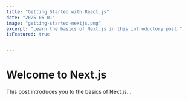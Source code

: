 ```yaml
---
title: "Getting Started with React.js"
date: "2025-05-01"
image: "getting-started-nextjs.png"
excerpt: "Learn the basics of Next.js in this introductory post."
isFeatured: true


---
```


# Welcome to Next.js

This post introduces you to the basics of Next.js...
